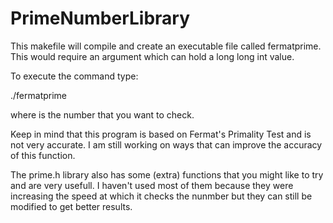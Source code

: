 # PrimeNumberLibrary

This makefile will compile and create an executable file called fermatprime. This would require an argument which can hold a long long int 
value.

To execute the command type:

./fermatprime <number>

where <number> is the number that you want to check.

Keep in mind that this program is based on Fermat's Primality Test and is not very accurate. I am still working on ways that can improve the 
accuracy of this function.

The prime.h library also has some (extra) functions that you might like to try and are very usefull. I haven't used most of them because they 
were increasing the speed at which it checks the nunmber but they can still be modified to get better results.
